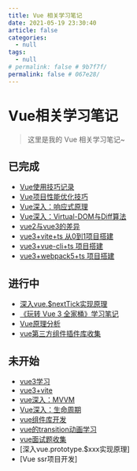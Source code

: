 ```yaml
---
title: Vue 相关学习笔记
date: 2021-05-19 23:30:40
article: false
categories: 
  - null
tags: 
  - null
# permalink: false # 9b7f7f/
permalink: false # 067e28/
---
```

# Vue相关学习笔记

> 这里是我的 Vue 相关学习笔记~


## 已完成

- [Vue使用技巧记录](./log.html)
- [Vue项目性能优化技巧](./performance.html)
- [Vue深入：响应式原理](./proxy.html)
- [Vue深入：Virtual-DOM与Diff算法](./diff.html)
- [vue2与vue3的差异](./vue-update.html)
- [vue3+vite+ts 从0到1项目搭建](./vue3-vite-admin.html)
- [vue3+vue-cli+ts 项目搭建](./vue3-cli-admin.html)
- [vue3+webpack5+ts 项目搭建](./vue3-webpack5-admin.html)



## 进行中

- [深入vue.$nextTick实现原理](./next-tick.html)
- [《玩转 Vue 3 全家桶》学习笔记](./jike/)
- [Vue原理分析](./code.html)
- [vue第三方组件插件库收集](./plugins.html)




## 未开始

- [vue3学习](./vue-next.html)
- [vue3+vite](./vite.html)
- [vue深入：MVVM](./mvvm.html)
- [Vue深入：生命周期](./life-cycle.html)
- [vue组件库开发](./comps.html)
- [vue的transition动画学习](./transition.html)
- [vue面试题收集](./interview.html)
- [深入vue.prototype.$xxx实现原理]
- [Vue ssr项目开发]
